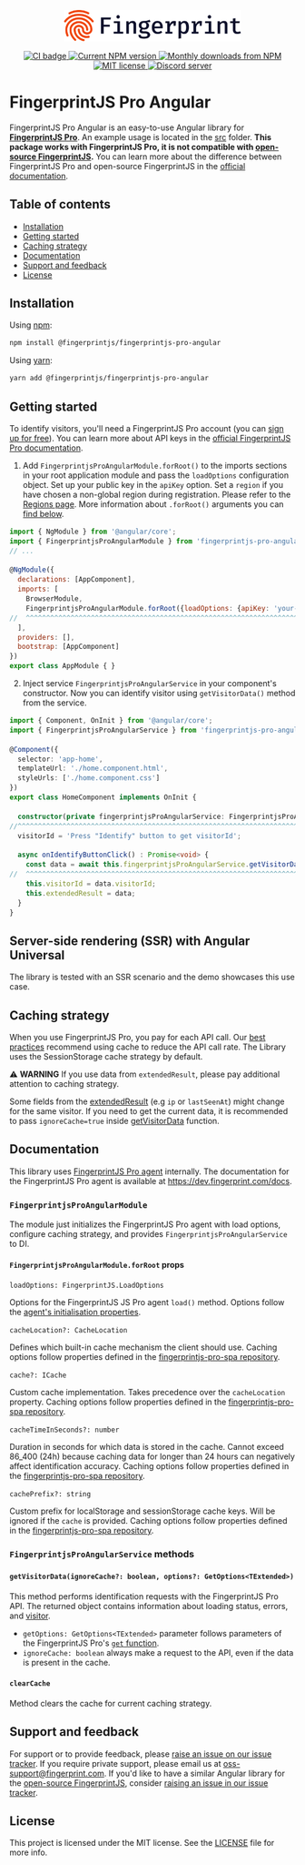 <p align="center">
  <a href="https://fingerprint.com">
    <picture>
     <source media="(prefers-color-scheme: dark)" srcset="https://raw.githubusercontent.com/fingerprintjs/fingerprintjs-pro-angular/main/res/logo_light.svg" />
     <source media="(prefers-color-scheme: light)" srcset="https://raw.githubusercontent.com/fingerprintjs/fingerprintjs-pro-angular/main/res/logo_dark.svg" />
     <img src="https://raw.githubusercontent.com/fingerprintjs/fingerprintjs-pro-angular/main/res/logo_dark.svg" alt="Fingerprint logo" width="312px" />
   </picture>
  </a>
<p align="center">
<a href="https://github.com/fingerprintjs/fingerprintjs-pro-angular/actions/workflows/ci.yml">
  <img src="https://github.com/fingerprintjs/fingerprintjs-pro-angular/actions/workflows/ci.yml/badge.svg" alt="CI badge" />
</a>
<a href="https://www.npmjs.com/package/@fingerprintjs/fingerprintjs-pro-angular">
  <img src="https://img.shields.io/npm/v/@fingerprintjs/fingerprintjs-pro-angular.svg" alt="Current NPM version">
</a>
<a href="https://www.npmjs.com/package/@fingerprintjs/fingerprintjs-pro-angular">
  <img src="https://img.shields.io/npm/dm/@fingerprintjs/fingerprintjs-pro-angular.svg" alt="Monthly downloads from NPM">
<a href="https://opensource.org/licenses/MIT">
  <img src="https://img.shields.io/:license-mit-blue.svg" alt="MIT license">
</a>
<a href="https://discord.gg/39EpE2neBg">
  <img src="https://img.shields.io/discord/852099967190433792?style=logo&label=Discord&logo=Discord&logoColor=white" alt="Discord server">
</a>


# FingerprintJS Pro Angular

FingerprintJS Pro Angular is an easy-to-use Angular library for **[FingerprintJS Pro](https://fingerprint.com/)**. An example usage is located in the [src](https://github.com/fingerprintjs/fingerprintjs-pro-angular/tree/main/src) folder.  **This package works with FingerprintJS Pro, it is not compatible with [open-source FingerprintJS](https://github.com/fingerprintjs/fingerprintjs).** You can learn more about the difference between FingerprintJS Pro and open-source FingerprintJS in the [official documentation](https://dev.fingerprint.com/docs/pro-vs-open-source).

## Table of contents

- [Installation](#installation)
- [Getting started](#getting-started)
- [Caching strategy](#caching-strategy)
- [Documentation](#documentation)
- [Support and feedback](#support-and-feedback)
- [License](#license)

## Installation

Using [npm](https://npmjs.org):

```sh
npm install @fingerprintjs/fingerprintjs-pro-angular
```

Using [yarn](https://yarnpkg.com):

```sh
yarn add @fingerprintjs/fingerprintjs-pro-angular
```

## Getting started

To identify visitors, you'll need a FingerprintJS Pro account (you can [sign up for free](https://dashboard.fingerprint.com/signup/)).
You can learn more about API keys in the [official FingerprintJS Pro documentation](https://dev.fingerprint.com/docs/quick-start-guide).

1. Add `FingerprintjsProAngularModule.forRoot()` to the imports sections in your root application module and pass the `loadOptions` configuration object. Set up your public key in the `apiKey` option. Set a `region` if you have chosen a non-global region during registration. Please refer to the [Regions page](https://dev.fingerprint.com/docs/regions). More information about `.forRoot()` arguments you can [find below](#fingerprintjsproangularmoduleforroot-props).

```javascript
import { NgModule } from '@angular/core';
import { FingerprintjsProAngularModule } from 'fingerprintjs-pro-angular';
// ...

@NgModule({
  declarations: [AppComponent],
  imports: [
    BrowserModule,
    FingerprintjsProAngularModule.forRoot({loadOptions: {apiKey: 'your-fpjs-public-api-key'}})
//  ^^^^^^^^^^^^^^^^^^^^^^^^^^^^^^^^^^^^^^^^^^^^^^^^^^^^^^^^^^^^^^^^^^^^^^^^^^^^^^^^^^^^^^^^^^
  ],
  providers: [],
  bootstrap: [AppComponent]
})
export class AppModule { }
```

2. Inject service `FingerprintjsProAngularService` in your component's constructor. Now you can identify visitor using `getVisitorData()` method from the service.

```typescript
import { Component, OnInit } from '@angular/core';
import { FingerprintjsProAngularService } from 'fingerprintjs-pro-angular';

@Component({
  selector: 'app-home',
  templateUrl: './home.component.html',
  styleUrls: ['./home.component.css']
})
export class HomeComponent implements OnInit {

  constructor(private fingerprintjsProAngularService: FingerprintjsProAngularService) { }
//^^^^^^^^^^^^^^^^^^^^^^^^^^^^^^^^^^^^^^^^^^^^^^^^^^^^^^^^^^^^^^^^^^^^^^^^^^^^^^^^^^
  visitorId = 'Press "Identify" button to get visitorId';

  async onIdentifyButtonClick() : Promise<void> {
    const data = await this.fingerprintjsProAngularService.getVisitorData();
//  ^^^^^^^^^^^^^^^^^^^^^^^^^^^^^^^^^^^^^^^^^^^^^^^^^^^^^^^^^^^^^^^^^^^^^^^
    this.visitorId = data.visitorId;
    this.extendedResult = data;
  }
}
```

## Server-side rendering (SSR) with Angular Universal

The library is tested with an SSR scenario and the demo showcases this use case.

## Caching strategy
When you use FingerprintJS Pro, you pay for each API call. Our [best practices](https://dev.fingerprint.com/docs/caching-visitor-information) recommend using cache to reduce the API call rate. The Library uses the SessionStorage cache strategy by default.

:warning: **WARNING** If you use data from `extendedResult`, please pay additional attention to caching strategy.

Some fields from the [extendedResult](https://dev.fingerprint.com/docs/js-agent#extendedresult) (e.g `ip` or `lastSeenAt`) might change for the same visitor. If you need to get the current data, it is recommended to pass `ignoreCache=true` inside [getVisitorData](#getvisitordataignorecache-boolean-options-getoptionstextended) function.

## Documentation

This library uses [FingerprintJS Pro agent](https://fingerprint.com/github/) internally. The documentation for the FingerprintJS Pro agent is available at https://dev.fingerprint.com/docs.

### `FingerprintjsProAngularModule`

The module just initializes the FingerprintJS Pro agent with load options, configure caching strategy, and provides `FingerprintjsProAngularService` to DI.

#### `FingerprintjsProAngularModule.forRoot` props

`loadOptions: FingerprintJS.LoadOptions`

Options for the FingerprintJS JS Pro agent `load()` method. Options follow the [agent's initialisation properties](https://dev.fingerprint.com/docs/js-agent#agent-initialization).

`cacheLocation?: CacheLocation`

Defines which built-in cache mechanism the client should use. Caching options follow properties defined in the [fingerprintjs-pro-spa repository](https://github.com/fingerprintjs/fingerprintjs-pro-spa#caching).

`cache?: ICache`

Custom cache implementation. Takes precedence over the `cacheLocation` property. Caching options follow properties defined in the [fingerprintjs-pro-spa repository](https://github.com/fingerprintjs/fingerprintjs-pro-spa#caching).

`cacheTimeInSeconds?: number`

Duration in seconds for which data is stored in the cache. Cannot exceed 86_400 (24h) because caching data for longer than 24 hours can negatively affect identification accuracy. Caching options follow properties defined in the [fingerprintjs-pro-spa repository](https://github.com/fingerprintjs/fingerprintjs-pro-spa#caching).

`cachePrefix?: string`

Custom prefix for localStorage and sessionStorage cache keys. Will be ignored if the `cache` is provided. Caching options follow properties defined in the [fingerprintjs-pro-spa repository](https://github.com/fingerprintjs/fingerprintjs-pro-spa#caching).

### `FingerprintjsProAngularService` methods

#### `getVisitorData(ignoreCache?: boolean, options?: GetOptions<TExtended>)`

This method performs identification requests with the FingerprintJS Pro API. The returned object contains information about loading status, errors, and [visitor](https://dev.fingerprint.com/docs/js-agent#extendedresult).

- `getOptions: GetOptions<TExtended>` parameter follows parameters of the FingerprintJS Pro's [`get` function](https://dev.fingerprint.com/docs/js-agent#parameters-reference).
- `ignoreCache: boolean` always make a request to the API, even if the data is present in the cache.

#### `clearCache`

Method clears the cache for current caching strategy. 

## Support and feedback
For support or to provide feedback, please [raise an issue on our issue tracker](https://github.com/fingerprintjs/fingerprintjs-pro-angular/issues). If you require private support, please email us at oss-support@fingerprint.com. If you'd like to have a similar Angular library for the [open-source FingerprintJS](https://github.com/fingerprintjs/fingerprintjs), consider [raising an issue in our issue tracker](https://github.com/fingerprintjs/fingerprintjs-pro-angular/issues).


## License

This project is licensed under the MIT license. See the [LICENSE](https://github.com/fingerprintjs/fingerprintjs-pro-angular/blob/main/LICENSE) file for more info.
